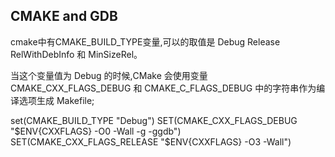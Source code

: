  CMAKE and GDB
 -----

cmake中有CMAKE_BUILD_TYPE变量,可以的取值是 Debug Release RelWithDebInfo 和 MinSizeRel。

当这个变量值为 Debug 的时候,CMake 会使用变量 CMAKE_CXX_FLAGS_DEBUG 和 CMAKE_C_FLAGS_DEBUG
中的字符串作为编译选项生成 Makefile;

set(CMAKE_BUILD_TYPE "Debug")
SET(CMAKE_CXX_FLAGS_DEBUG "$ENV{CXXFLAGS} -O0 -Wall -g -ggdb")
SET(CMAKE_CXX_FLAGS_RELEASE "$ENV{CXXFLAGS} -O3 -Wall")